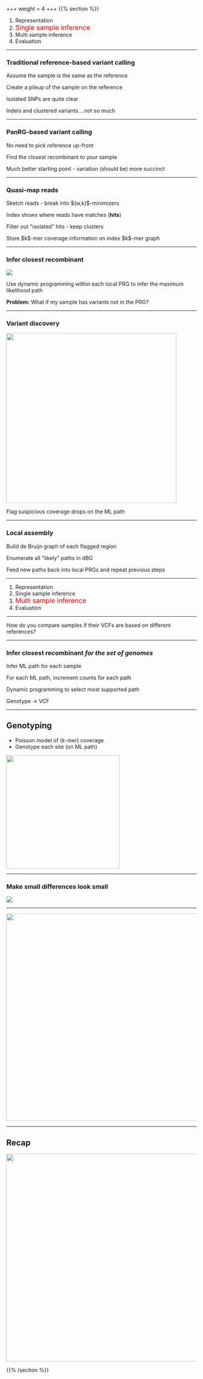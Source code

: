 +++
weight = 4
+++
{{% section %}}

1. Representation
2. <span style="color: red;font-size: 1.25em;">Single sample inference</span>
3. Multi sample inference
4. Evaluation

---

### Traditional reference-based variant calling

<p class="fragment fade-in-then-semi-out">Assume the sample is the same as the reference</p>
<p class="fragment fade-in-then-semi-out">Create a pileup of the sample on the reference</p>
<p class="fragment fade-in-then-semi-out">Isolated SNPs are quite clear</p>
<p class="fragment fade-in">Indels and clustered variants....not so much</p>

---

### PanRG-based variant calling

<p class="fragment fade-in-then-semi-out">No need to pick reference up-front</p>
<p class="fragment fade-in-then-semi-out">Find the closest recombinant to your sample</p>
<p class="fragment fade-in">Much better starting point - variation (should be) more succinct</p>

---

### Quasi-map reads

<p class="fragment fade-in">Sketch reads - break into $(w,k)$-minimizers</p>
<p class="fragment fade-in">Index shows where reads have matches (<b>hits</b>)</p>
<p class="fragment fade-in">Filter out "isolated" hits - keep clusters</p>
<p class="fragment fade-in">Store $k$-mer coverage information on index $k$-mer graph</p>

---

### Infer closest recombinant

<img src="images/recombinant.png" style="border: none;">

Use dynamic programming within each local PRG to infer the maximum likelihood path

<p class="fragment fade-up"><b>Problem:</b> What if my sample has variants not in the PRG?</p>

---

### Variant discovery

<img src="images/find-candidate.png" style="border: none;" height="450">

Flag suspicious coverage drops on the ML path

---

### Local assembly

<p class="fragment fade-in">Build de Bruijn graph of each flagged region</p>
<p class="fragment fade-in">Enumerate all "likely" paths in dBG</p>
<p class="fragment fade-in">Feed new paths back into local PRGs and repeat previous steps</p>

---

1. Representation
2. Single sample inference
3. <span style="color: red;font-size: 1.25em;">Multi sample inference</span>
4. Evaluation

---

How do you compare samples if their VCFs are based on different references?

---

### Infer closest recombinant *for the set of genomes*

<p class="fragment fade-in">Infer ML path for each sample</p>
<p class="fragment fade-in">For each ML path, increment counts for each path</p>
<p class="fragment fade-in">Dynamic programming to select most supported path</p>
<p class="fragment fade-in">Genotype &rarr; VCF</p>

---

## Genotyping

- Poisson model of ($k$-mer) coverage
- Genotype each site (on ML path)

<img src="images/build-prg.png"  height="300" style="border: none;">

---

### Make small differences look small

<img src="images/pandora-compare.png" style="border: none;">

---

<img src="images/relax.gif" style="border: none;" height="550">

---

## Recap


<img src="images/pandora.png" style="border: none;" height="550">


{{% /section %}}
